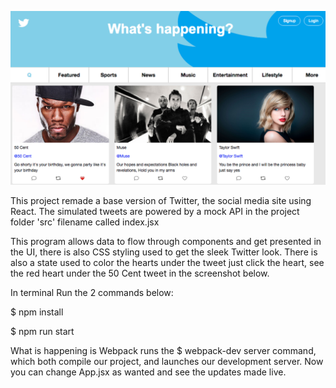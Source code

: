 ![Ticketing](img/remake_twitter2.png?raw=true "remake-twitter")

This project remade a base version of Twitter, the social media site using React. The simulated tweets are powered by a mock API in the project folder 'src' filename called index.jsx

This program allows data to flow through components and get presented in the UI, there is also CSS styling used to get the sleek Twitter look. There is also a state used to color the hearts under the  tweet just click the heart, see the red heart under the 50 Cent tweet in the screenshot below.

In terminal Run the 2 commands below:

$ npm install

$ npm run start

What is happening is Webpack runs the $ webpack-dev server command, which both compile our project, and launches our development server. Now you can change App.jsx as wanted and see the updates made live.
